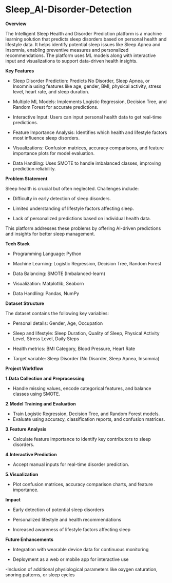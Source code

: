 # Sleep_AI-Disorder-Detection

**Overview**

The Intelligent Sleep Health and Disorder Prediction platform is a machine learning solution that predicts sleep disorders based on personal health and lifestyle data. It helps identify potential sleep issues like Sleep Apnea and Insomnia, enabling preventive measures and personalized recommendations. The platform uses ML models along with interactive input and visualizations to support data-driven health insights.

**Key Features**

- Sleep Disorder Prediction: Predicts No Disorder, Sleep Apnea, or Insomnia using features like age, gender, BMI, physical activity, stress level, heart rate, and sleep duration.

- Multiple ML Models: Implements Logistic Regression, Decision Tree, and Random Forest for accurate predictions.

- Interactive Input: Users can input personal health data to get real-time predictions.

- Feature Importance Analysis: Identifies which health and lifestyle factors most influence sleep disorders.

- Visualizations: Confusion matrices, accuracy comparisons, and feature importance plots for model evaluation.

- Data Handling: Uses SMOTE to handle imbalanced classes, improving prediction reliability.

**Problem Statement**

Sleep health is crucial but often neglected. Challenges include:

- Difficulty in early detection of sleep disorders.

- Limited understanding of lifestyle factors affecting sleep.

- Lack of personalized predictions based on individual health data.

This platform addresses these problems by offering AI-driven predictions and insights for better sleep management.

**Tech Stack**

- Programming Language: Python

- Machine Learning: Logistic Regression, Decision Tree, Random Forest

- Data Balancing: SMOTE (Imbalanced-learn)

- Visualization: Matplotlib, Seaborn

- Data Handling: Pandas, NumPy

**Dataset Structure**

The dataset contains the following key variables:

- Personal details: Gender, Age, Occupation

- Sleep and lifestyle: Sleep Duration, Quality of Sleep, Physical Activity Level, Stress Level, Daily Steps

- Health metrics: BMI Category, Blood Pressure, Heart Rate

- Target variable: Sleep Disorder (No Disorder, Sleep Apnea, Insomnia)

**Project Workflow**

**1.Data Collection and Preprocessing**

- Handle missing values, encode categorical features, and balance classes using SMOTE.

**2.Model Training and Evaluation**

- Train Logistic Regression, Decision Tree, and Random Forest models.
- Evaluate using accuracy, classification reports, and confusion matrices.

**3.Feature Analysis**

- Calculate feature importance to identify key contributors to sleep disorders.

**4.Interactive Prediction**

- Accept manual inputs for real-time disorder prediction.

**5.Visualization**

- Plot confusion matrices, accuracy comparison charts, and feature importance.

**Impact**

- Early detection of potential sleep disorders

- Personalized lifestyle and health recommendations

- Increased awareness of lifestyle factors affecting sleep

**Future Enhancements**

- Integration with wearable device data for continuous monitoring

- Deployment as a web or mobile app for interactive use

-Inclusion of additional physiological parameters like oxygen saturation, snoring patterns, or sleep cycles
